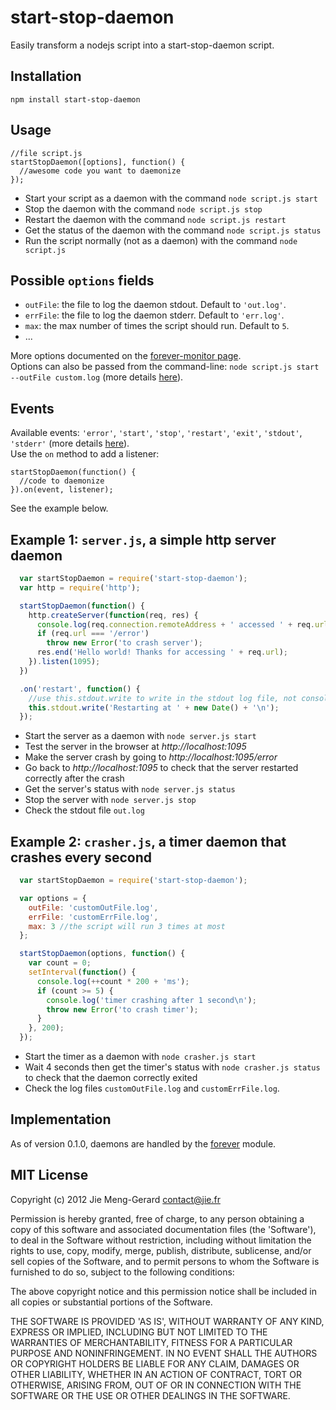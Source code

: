 # start-stop-daemon

Easily transform a nodejs script into a start-stop-daemon script.

## Installation

    npm install start-stop-daemon

## Usage

    //file script.js    
    startStopDaemon([options], function() {
      //awesome code you want to daemonize
    });

* Start your script as a daemon with the command `node script.js start`
* Stop the daemon with the command `node script.js stop`
* Restart the daemon with the command `node script.js restart`
* Get the status of the daemon with the command `node script.js status`
* Run the script normally (not as a daemon) with the command `node script.js`
    
## Possible `options` fields

* `outFile`: the file to log the daemon stdout. Default to `'out.log'`.
* `errFile`: the file to log the daemon stderr. Default to `'err.log'`.
* `max`: the max number of times the script should run. Default to `5`.
* ...

More options documented on the [forever-monitor page][0].  
Options can also be passed from the command-line: `node script.js start --outFile custom.log` (more details [here][1]).

## Events

Available events: `'error'`, `'start'`, `'stop'`, `'restart'`, `'exit'`, `'stdout'`, `'stderr'` (more details [here][2]).  
Use the `on` method to add a listener:

    startStopDaemon(function() {
      //code to daemonize
    }).on(event, listener);  

See the example below.


## Example 1: `server.js`, a simple http server daemon

``` js
  var startStopDaemon = require('start-stop-daemon');
  var http = require('http');

  startStopDaemon(function() {  
    http.createServer(function(req, res) {           
      console.log(req.connection.remoteAddress + ' accessed ' + req.url);
      if (req.url === '/error') 
        throw new Error('to crash server');        
      res.end('Hello world! Thanks for accessing ' + req.url);        
    }).listen(1095);    
  })

  .on('restart', function() {
    //use this.stdout.write to write in the stdout log file, not console.log
    this.stdout.write('Restarting at ' + new Date() + '\n'); 
  });
```

* Start the server as a daemon with `node server.js start`  
* Test the server in the browser at *http://localhost:1095*  
* Make the server crash by going to *http://localhost:1095/error*  
* Go back to *http://localhost:1095* to check that the server restarted correctly after the crash    
* Get the server's status with `node server.js status`    
* Stop the server with `node server.js stop`    
* Check the stdout file `out.log`    

## Example 2: `crasher.js`, a timer daemon that crashes every second

``` js
  var startStopDaemon = require('start-stop-daemon');

  var options = {
    outFile: 'customOutFile.log',   
    errFile: 'customErrFile.log',
    max: 3 //the script will run 3 times at most
  };

  startStopDaemon(options, function() {
    var count = 0;
    setInterval(function() {
      console.log(++count * 200 + 'ms');
      if (count >= 5) {
        console.log('timer crashing after 1 second\n');
        throw new Error('to crash timer');                       
      }
    }, 200);      
  });
```

* Start the timer as a daemon with `node crasher.js start`  
* Wait 4 seconds then get the timer's status with `node crasher.js status` to check that the daemon correctly exited  
* Check the log files `customOutFile.log` and `customErrFile.log`.     
    
## Implementation

As of version 0.1.0, daemons are handled by the [forever][3] module.

## MIT License 

Copyright (c) 2012 Jie Meng-Gerard <contact@jie.fr>

Permission is hereby granted, free of charge, to any person obtaining
a copy of this software and associated documentation files (the
'Software'), to deal in the Software without restriction, including
without limitation the rights to use, copy, modify, merge, publish,
distribute, sublicense, and/or sell copies of the Software, and to
permit persons to whom the Software is furnished to do so, subject to
the following conditions:

The above copyright notice and this permission notice shall be
included in all copies or substantial portions of the Software.

THE SOFTWARE IS PROVIDED 'AS IS', WITHOUT WARRANTY OF ANY KIND,
EXPRESS OR IMPLIED, INCLUDING BUT NOT LIMITED TO THE WARRANTIES OF
MERCHANTABILITY, FITNESS FOR A PARTICULAR PURPOSE AND NONINFRINGEMENT.
IN NO EVENT SHALL THE AUTHORS OR COPYRIGHT HOLDERS BE LIABLE FOR ANY
CLAIM, DAMAGES OR OTHER LIABILITY, WHETHER IN AN ACTION OF CONTRACT,
TORT OR OTHERWISE, ARISING FROM, OUT OF OR IN CONNECTION WITH THE
SOFTWARE OR THE USE OR OTHER DEALINGS IN THE SOFTWARE.


[0]: https://github.com/nodejitsu/forever-monitor#options-available-when-using-forever-in-nodejs
[1]: https://github.com/nodejitsu/forever#using-forever-from-the-command-line
[2]: https://github.com/nodejitsu/forever-monitor#events-available-when-using-an-instance-of-forever-in-nodejs
[3]: https://github.com/nodejitsu/forever